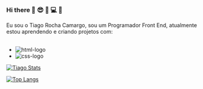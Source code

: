 ### Hi there 👋 😎 📝 💻 📓

Eu sou o Tiago Rocha Camargo, sou um Programador Front End, atualmente estou aprendendo e criando projetos com:
<br>
<br>
- <img src="https://img.shields.io/badge/HTML5-E34F26?style=for-the-badge&logo=html5&logoColor=white" alt="html-logo" />
- <img src="https://img.shields.io/badge/CSS3-1572B6?style=for-the-badge&logo=css3&logoColor=white" alt="css-logo" />


[![Tiago Stats](https://github-readme-stats.vercel.app/api?username=trcamargo)](https://github.com/anuraghazra/github-readme-stats)

[![Top Langs](https://github-readme-stats.vercel.app/api/top-langs/?username=trcamargo)](https://github.com/anuraghazra/github-readme-stats)
